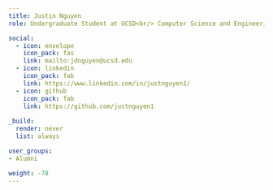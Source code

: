 ```yaml
---
title: Justin Nguyen
role: Undergraduate Student at UCSD<br/> Computer Science and Engineering

social:
  - icon: envelope
    icon_pack: fas
    link: mailto:jdnguyen@ucsd.edu
  - icon: linkedin
    icon_pack: fab
    link: https://www.linkedin.com/in/justnguyen1/
  - icon: github
    icon_pack: fab
    link: https://github.com/justnguyen1
    
_build:
  render: never
  list: always

user_groups:
- Alumni

weight: -78
---
```

